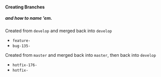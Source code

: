 #### Creating Branches
##### and how to name 'em.

Created from `develop` and merged back into `develop`
- `feature-`
- `bug-135-`

Created from `master` and merged back into `master`, then back into `develop`
- `hotfix-176-`
- `hotfix-`